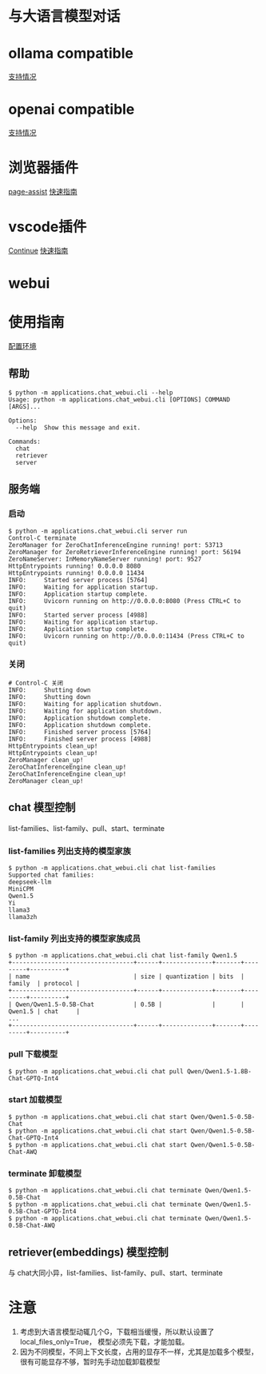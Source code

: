 # 与大语言模型对话

# ollama compatible
[支持情况](https://github.com/noooop/zerollama/tree/v0.2/applications/chat_webui/ollama_client_examples)

# openai compatible
[支持情况]()

# 浏览器插件
[page-assist](https://github.com/n4ze3m/page-assist) 
[快速指南](./page-assist.md) 

# vscode插件

[Continue](https://marketplace.visualstudio.com/items?itemName=Continue.continue)
[快速指南](./continue.md) 


# webui


# 使用指南

[配置环境](https://github.com/noooop/zerollama/tree/main/setup)


## 帮助
```
$ python -m applications.chat_webui.cli --help
Usage: python -m applications.chat_webui.cli [OPTIONS] COMMAND [ARGS]...

Options:
  --help  Show this message and exit.

Commands:
  chat
  retriever
  server
```

## 服务端

### 启动
```
$ python -m applications.chat_webui.cli server run
Control-C terminate
ZeroManager for ZeroChatInferenceEngine running! port: 53713
ZeroManager for ZeroRetrieverInferenceEngine running! port: 56194
ZeroNameServer: InMemoryNameServer running! port: 9527
HttpEntrypoints running! 0.0.0.0 8080
HttpEntrypoints running! 0.0.0.0 11434
INFO:     Started server process [5764]
INFO:     Waiting for application startup.
INFO:     Application startup complete.
INFO:     Uvicorn running on http://0.0.0.0:8080 (Press CTRL+C to quit)
INFO:     Started server process [4988]
INFO:     Waiting for application startup.
INFO:     Application startup complete.
INFO:     Uvicorn running on http://0.0.0.0:11434 (Press CTRL+C to quit)
```

### 关闭
```
# Control-C 关闭
INFO:     Shutting down
INFO:     Shutting down
INFO:     Waiting for application shutdown.
INFO:     Waiting for application shutdown.
INFO:     Application shutdown complete.
INFO:     Application shutdown complete.
INFO:     Finished server process [5764]
INFO:     Finished server process [4988]
HttpEntrypoints clean_up!
HttpEntrypoints clean_up!
ZeroManager clean_up!
ZeroChatInferenceEngine clean_up!
ZeroChatInferenceEngine clean_up!
ZeroManager clean_up!
```

## chat 模型控制

list-families、list-family、pull、start、terminate

### list-families 列出支持的模型家族
```
$ python -m applications.chat_webui.cli chat list-families
Supported chat families:
deepseek-llm
MiniCPM
Qwen1.5
Yi
llama3
llama3zh
```

### list-family 列出支持的模型家族成员
```
$ python -m applications.chat_webui.cli chat list-family Qwen1.5
+----------------------------------+------+--------------+-------+---------+----------+
| name                             | size | quantization | bits  | family  | protocol |
+----------------------------------+------+--------------+-------+---------+----------+
| Qwen/Qwen1.5-0.5B-Chat           | 0.5B |              |       | Qwen1.5 | chat     |
...
+----------------------------------+------+--------------+-------+---------+----------+
```

### pull 下载模型 
```
$ python -m applications.chat_webui.cli chat pull Qwen/Qwen1.5-1.8B-Chat-GPTQ-Int4
```

### start 加载模型 
```
$ python -m applications.chat_webui.cli chat start Qwen/Qwen1.5-0.5B-Chat
$ python -m applications.chat_webui.cli chat start Qwen/Qwen1.5-0.5B-Chat-GPTQ-Int4
$ python -m applications.chat_webui.cli chat start Qwen/Qwen1.5-0.5B-Chat-AWQ
```

### terminate 卸载模型 
```
$ python -m applications.chat_webui.cli chat terminate Qwen/Qwen1.5-0.5B-Chat
$ python -m applications.chat_webui.cli chat terminate Qwen/Qwen1.5-0.5B-Chat-GPTQ-Int4
$ python -m applications.chat_webui.cli chat terminate Qwen/Qwen1.5-0.5B-Chat-AWQ
```

## retriever(embeddings) 模型控制
与 chat大同小异，list-families、list-family、pull、start、terminate

# 注意
1. 考虑到大语言模型动辄几个G，下载相当缓慢，所以默认设置了local_files_only=True， 模型必须先下载，才能加载。
2. 因为不同模型，不同上下文长度，占用的显存不一样，尤其是加载多个模型，很有可能显存不够，暂时先手动加载卸载模型
